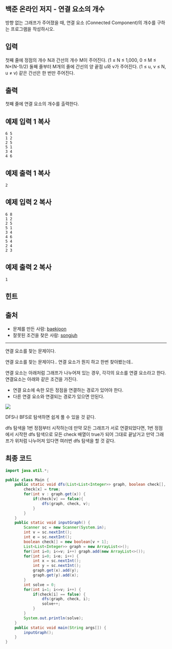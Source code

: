 ## 백준 온라인 저지 - 연결 요소의 개수

방향 없는 그래프가 주어졌을 때, 연결 요소 (Connected Component)의 개수를 구하는 프로그램을 작성하시오.

## 입력

첫째 줄에 정점의 개수 N과 간선의 개수 M이 주어진다. (1 ≤ N ≤ 1,000, 0 ≤ M ≤ N×(N-1)/2) 둘째 줄부터 M개의 줄에 간선의 양 끝점 u와 v가 주어진다. (1 ≤ u, v ≤ N, u ≠ v) 같은 간선은 한 번만 주어진다.

## 출력

첫째 줄에 연결 요소의 개수를 출력한다.

## 예제 입력 1 복사

```
6 5
1 2
2 5
5 1
3 4
4 6
```

## 예제 출력 1 복사

```
2
```

## 예제 입력 2 복사

```
6 8
1 2
2 5
5 1
3 4
4 6
5 4
2 4
2 3
```

## 예제 출력 2 복사

```
1
```

## 힌트

## 출처

- 문제를 만든 사람: [baekjoon](https://www.acmicpc.net/user/baekjoon)
- 잘못된 조건을 찾은 사람: [songjuh](https://www.acmicpc.net/user/songjuh)

------

연결 요소를 찾는 문제이다.  

연결 요소를 찾는 문제이다.. 연결 요소가 뭔지 하고 한번 찾아봤는데..

연결 요소는 아래처럼 그래프가 나누어져 있는 경우, 각각의 요소를 연결 요소라고 한다. 연결요소는 아래와 같은 조건을 가진다.

- 연결 요소에 속한 모든 정점을 연결하는 경로가 있어야 한다.
- 다른 연결 요소와 연결되는 경로가 있으면 안된다.

![](/Users/kyunam/Documents/hexo/hexo/themes/overdose/source/images/data/connectedComponent.png)

DFS나 BFS로 탐색하면 쉽게 풀 수 있을 것 같다.

dfs 탐색을 1번 정점부터 시작하는데 만약 모든 그래프가 서로 연결되었다면, 1번 정점에서 시작한 dfs 탐색으로 모든 check 배열이 true가 되어 그대로 끝날거고 만약 그래프가 위처럼 나누어져 있다면 여러번 dfs 탐색을 할 것 같다.

## 최종 코드

```java
import java.util.*;

public class Main {
    public static void dfs(List<List<Integer>> graph, boolean check[], int x) {
        check[x] = true;
        for(int v : graph.get(x)) {
            if(check[v] == false){
                dfs(graph, check, v);
            }
        }
    }
    public static void inputGraph() {
        Scanner sc = new Scanner(System.in);
        int v = sc.nextInt();
        int e = sc.nextInt();
        boolean check[] = new boolean[v + 1];
        List<List<Integer>> graph = new ArrayList<>();
        for(int i=0; i<=v; i++) graph.add(new ArrayList<>());
        for(int i=0; i<e; i++) {
            int x = sc.nextInt();
            int y = sc.nextInt();
            graph.get(x).add(y);
            graph.get(y).add(x);
        }
        int solve = 0;
        for(int i=1; i<=v; i++) {
            if(check[i] == false) {
                dfs(graph, check, i);
                solve++;
            }
        }
        System.out.println(solve);
    }
    public static void main(String args[]) {
        inputGraph();
    }
}
```

